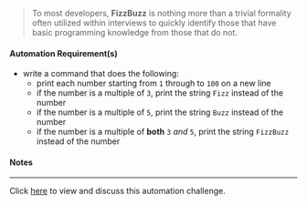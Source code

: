 > To most developers, **FizzBuzz** is nothing more than a trivial formality often utilized within interviews to quickly identify those that have basic programming knowledge from those that do not.

#### Automation Requirement(s)
- write a command that does the following:
  - print each number starting from `1` through to `100` on a new line
  - if the number is a multiple of `3`, print the string `Fizz` instead of the number
  - if the number is a multiple of `5`, print the string `Buzz` instead of the number
  - if the number is a multiple of **both** `3` _and_ `5`, print the string `FizzBuzz` instead of the number

#### Notes

---

Click [here](https://github.com/TestPlant/Sensetalk-Solutions/discussions/26) to view and discuss this automation challenge.
